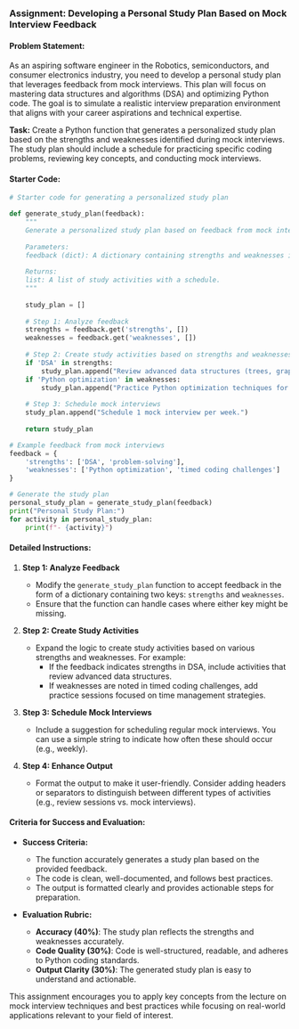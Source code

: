 ### Assignment: Developing a Personal Study Plan Based on Mock Interview Feedback

#### Problem Statement:
As an aspiring software engineer in the Robotics, semiconductors, and consumer electronics industry, you need to develop a personal study plan that leverages feedback from mock interviews. This plan will focus on mastering data structures and algorithms (DSA) and optimizing Python code. The goal is to simulate a realistic interview preparation environment that aligns with your career aspirations and technical expertise.

**Task:** Create a Python function that generates a personalized study plan based on the strengths and weaknesses identified during mock interviews. The study plan should include a schedule for practicing specific coding problems, reviewing key concepts, and conducting mock interviews.

#### Starter Code:
```python
# Starter code for generating a personalized study plan

def generate_study_plan(feedback):
    """
    Generate a personalized study plan based on feedback from mock interviews.
    
    Parameters:
    feedback (dict): A dictionary containing strengths and weaknesses identified in mock interviews.
    
    Returns:
    list: A list of study activities with a schedule.
    """
    
    study_plan = []
    
    # Step 1: Analyze feedback
    strengths = feedback.get('strengths', [])
    weaknesses = feedback.get('weaknesses', [])
    
    # Step 2: Create study activities based on strengths and weaknesses
    if 'DSA' in strengths:
        study_plan.append("Review advanced data structures (trees, graphs) for 2 hours.")
    if 'Python optimization' in weaknesses:
        study_plan.append("Practice Python optimization techniques for 1 hour.")
    
    # Step 3: Schedule mock interviews
    study_plan.append("Schedule 1 mock interview per week.")
    
    return study_plan

# Example feedback from mock interviews
feedback = {
    'strengths': ['DSA', 'problem-solving'],
    'weaknesses': ['Python optimization', 'timed coding challenges']
}

# Generate the study plan
personal_study_plan = generate_study_plan(feedback)
print("Personal Study Plan:")
for activity in personal_study_plan:
    print(f"- {activity}")
```

#### Detailed Instructions:
1. **Step 1: Analyze Feedback**
   - Modify the `generate_study_plan` function to accept feedback in the form of a dictionary containing two keys: `strengths` and `weaknesses`.
   - Ensure that the function can handle cases where either key might be missing.

2. **Step 2: Create Study Activities**
   - Expand the logic to create study activities based on various strengths and weaknesses. For example:
     - If the feedback indicates strengths in DSA, include activities that review advanced data structures.
     - If weaknesses are noted in timed coding challenges, add practice sessions focused on time management strategies.

3. **Step 3: Schedule Mock Interviews**
   - Include a suggestion for scheduling regular mock interviews. You can use a simple string to indicate how often these should occur (e.g., weekly).

4. **Step 4: Enhance Output**
   - Format the output to make it user-friendly. Consider adding headers or separators to distinguish between different types of activities (e.g., review sessions vs. mock interviews).

#### Criteria for Success and Evaluation:
- **Success Criteria:**
  - The function accurately generates a study plan based on the provided feedback.
  - The code is clean, well-documented, and follows best practices.
  - The output is formatted clearly and provides actionable steps for preparation.

- **Evaluation Rubric:**
  - **Accuracy (40%)**: The study plan reflects the strengths and weaknesses accurately.
  - **Code Quality (30%)**: Code is well-structured, readable, and adheres to Python coding standards.
  - **Output Clarity (30%)**: The generated study plan is easy to understand and actionable.

This assignment encourages you to apply key concepts from the lecture on mock interview techniques and best practices while focusing on real-world applications relevant to your field of interest.